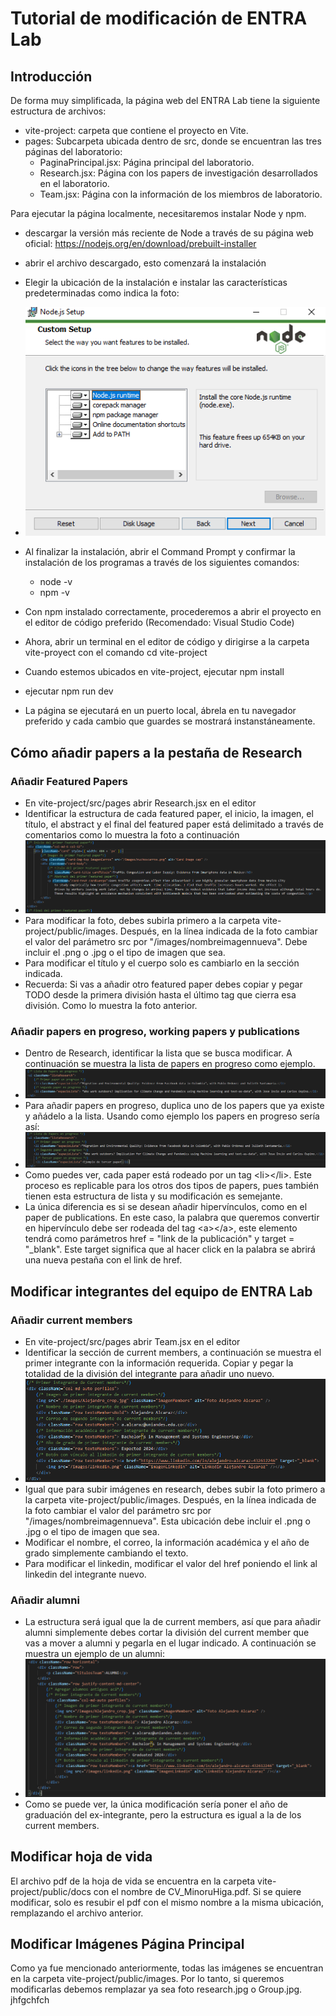 # Tutorial de modificación de ENTRA Lab

## Introducción

De forma muy simplificada, la página web del ENTRA Lab tiene la siguiente estructura de archivos: 
- vite-project: carpeta que contiene el proyecto en Vite.
- pages: Subcarpeta ubicada dentro de src, donde se encuentran las tres páginas del laboratorio: 
  - PaginaPrincipal.jsx: Página principal del laboratorio.
  - Research.jsx: Página con los papers de investigación desarrollados en el laboratorio.
  - Team.jsx: Página con la información de los miembros de laboratorio.

Para ejecutar la página localmente, necesitaremos instalar Node y npm.
- descargar la versión más reciente de Node a través de su página web oficial: https://nodejs.org/en/download/prebuilt-installer
- abrir el archivo descargado, esto comenzará la instalación
- Elegir la ubicación de la instalación e instalar las características predeterminadas como indica la foto:
-  ![alt text](ImagenesReadme/image-1.png)
-  Al finalizar la instalación, abrir el Command Prompt y confirmar la instalación de los programas a través de los siguientes comandos:
   -  node -v 
   -  npm -v

- Con npm instalado correctamente, procederemos a abrir el proyecto en el editor de código preferido (Recomendado: Visual Studio Code)
- Ahora, abrir un terminal en el editor de código y dirigirse a la carpeta vite-proyect con el comando cd vite-project
- Cuando estemos ubicados en vite-project, ejecutar npm install
- ejecutar npm run dev
- La página se ejecutará en un puerto local, ábrela en tu navegador preferido y cada cambio que guardes se mostrará instanstáneamente.

## Cómo añadir papers a la pestaña de Research

### Añadir Featured Papers 
- En vite-project/src/pages abrir Research.jsx en el editor
- Identificar la estructura de cada featured paper, el inicio, la imagen, el título, el abstract y el final del featured paper está delimitado a través de comentarios como lo muestra la foto a continuación
- ![alt text](ImagenesReadme/image-2.png)
- Para modificar la foto, debes subirla primero a la carpeta vite-project/public/images. Después, en la línea indicada de la foto cambiar el valor del parámetro src por "/images/nombreimagennueva". Debe incluir el .png o .jpg o el tipo de imagen que sea. 
- Para modificar el título y el cuerpo solo es cambiarlo en la sección indicada.
- Recuerda: Si vas a añadir otro featured paper debes copiar y pegar TODO desde la primera división hasta el último tag que cierra esa división. Como lo muestra la foto anterior.

### Añadir papers en progreso, working papers y publications
- Dentro de Research, identificar la lista que se busca modificar. A continuación se muestra la lista de papers en progreso como ejemplo.
- ![alt text](ImagenesReadme/image-3.png)
- Para añadir papers en progreso, duplica uno de los papers que ya existe y añádelo a la lista. Usando como ejemplo los papers en progreso sería así:
- ![alt text](ImagenesReadme/image-4.png)
- Como puedes ver, cada paper está rodeado por un tag \<li>\</li>. Este proceso es replicable para los otros dos tipos de papers, pues también tienen esta estructura de lista y su modificación es semejante.
- La única diferencia es si se desean añadir hipervínculos, como en el paper de publications. En este caso, la palabra que queremos convertir en hipervínculo debe ser rodeada del tag \<a>\</a>, este elemento tendrá como parámetros href = "link de la publicación" y target = "_blank". Este target significa que al hacer click en la palabra se abrirá una nueva pestaña con el link de href.

## Modificar integrantes del equipo de ENTRA Lab

### Añadir current members
- En vite-project/src/pages abrir Team.jsx en el editor
- Identificar la sección de current members, a continuación se muestra el primer integrante con la información requerida. Copiar y pegar la totalidad de la división del integrante para añadir uno nuevo.
- ![alt text](ImagenesReadme/image-5.png)
- Igual que para subir imágenes en research, debes subir la foto primero a la carpeta vite-project/public/images. Después, en la línea indicada de la foto cambiar el valor del parámetro src por "/images/nombreimagennueva". Esta ubicación debe incluir el .png o .jpg o el tipo de imagen que sea.
- Modificar el nombre, el correo, la información académica y el año de grado simplemente cambiando el texto.
- Para modificar el linkedin, modificar el valor del href poniendo el link al linkedin del integrante nuevo. 

### Añadir alumni
- La estructura será igual que la de current members, así que para añadir alumni simplemente debes cortar la división del current member que vas a mover a alumni y pegarla en el lugar indicado. A continuación se muestra un ejemplo de un alumni: 
- ![alt text](ImagenesReadme/image-6.png)
- Como se puede ver, la única modificación sería poner el año de graduación del ex-integrante, pero la estructura es igual a la de los current members.

## Modificar hoja de vida
El archivo pdf de la hoja de vida se encuentra en la carpeta vite-project/public/docs con el nombre de CV_MinoruHiga.pdf. Si se quiere modificar, solo es resubir el pdf con el mismo nombre a la misma ubicación, remplazando el archivo anterior.

## Modificar Imágenes Página Principal
Como ya fue mencionado anteriormente, todas las imágenes se encuentran en la carpeta vite-project/public/images. Por lo tanto, si queremos modificarlas debemos remplazar ya sea foto research.jpg o Group.jpg.
jhfgchfch